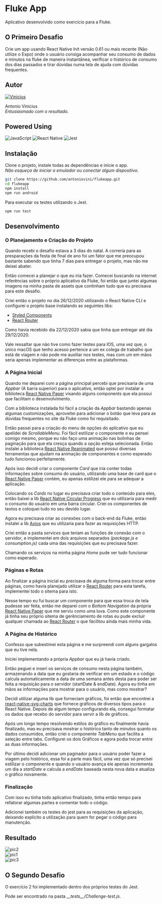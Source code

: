 # Fluke App

Aplicativo desenvolvido como exercício para a Fluke.

## O Primeiro Desafio

Crie um app usando React Native Init versão 0.61 ou mais recente (Não utilize o Expo) onde o usuário consiga acompanhar seu consumo de dados e minutos na fluke de maneira instantânea, verificar o histórico de consumo dos dias passados e tirar dúvidas numa tela de ajuda com dúvidas frequentes.

## Autor
[![Vinicius](https://www.github.com/antoniovini.png?size=120)](https://github.com/antoniovini/)

Antonio Vinicius
<br>*Entusiasmado com o resultado.*

## Powered Using

  ![JavaScript](https://img.shields.io/badge/-JavaScript-F7B93E?style=flat-square&logo=javascript&logoColor=000)
  ![React Native](https://img.shields.io/badge/-React%20Native-45b8d8?style=flat-square&logo=react&logoColor=white)
  ![Jest](https://img.shields.io/badge/-Jest-2ecc71?style=flat-square&logo=jest&logoColor=white)

## Instalação

Clone o projeto, instale todas as dependências e inicie o app.<br>
*Não esqueça de iniciar o emulador ou conectar algum dispositivo.*

```sh
git clone https://github.com/antoniovini/flukeapp.git
cd flukeapp
npm install
npm run android
```

Para executar os testes utilizando o Jest.

```sh
npm run test
```

## Desenvolvimento

### O Planejamento e Criação do Projeto

Quando recebi o desafio estava a 3 dias do natal. A correria para as presparações da festa de final de ano foi um 
fator que me preocupou bastante sabendo que tinha 7 dias para entregar o projeto, mas não me deixei abater. <br>

Então comecei a planejar o que eu iria fazer. Comecei buscando na internet referências sobre o próprio aplicativo da Fluke,
foi então que juntei algumas imagens na minha pasta de assets que continham tudo que eu precisava para este desafio.

Criei então o projeto no dia 26/12/2020 utilizando o React Native CLI e configurei o projeto base instalando as seguintes libs:

  - [Styled Components](https://styled-components.com/)
  - [React Router](https://reactrouter.com/)
  
Como havia recebido dia 22/12/2020 sabia que tinha que entregar até dia 29/12/2020.

Vale ressaltar que não tive como fazer testes para IOS, uma vez que, o único macOS que tenho acesso pertence a um ex colega de trabalho
que está de viagem e não pode me auxiliar nos testes, mas com um em mãos seria apenas implementar as diferenças entre as plataformas.

### A Página Inicial

Quando me deparei com a página principal percebi que precisaria de uma *Appbar* (A barra superior) para o aplicativo,
então optei por instalar a biblioteca [React Native Paper](https://callstack.github.io/react-native-paper/) visando alguns components que ela possui que facilitam o desenvolvimento.

Com a biblioteca instalada foi fácil a criação da *Appbar* bastando apenas algumas customizações, aproveitei para adicionar o botão que leva para as dúvidas frequentes
no site da Fluke como foi requisitado.

Então passei para a criação do menu de opções do aplicativo que eu apelidei de *ScrollableMenu*. Foi fácil estilizar o componente e eu pensei comigo mesmo,
porque eu não faço uma animação nas bolinhas de paginação para que ela cresça quando a opção esteja selecionada. Então instalei a biblioteca [React Native Reanimated](https://docs.swmansion.com/react-native-reanimated/) que possui diversas ferramentas que ajudam na animação de componentes e como esperado tudo funcionou perfeitamente.

Após isso decidi criar o componente *Card* que iria conter todas informações sobre consumo do usuário, utilizando uma base de card que o [React Native Paper](https://callstack.github.io/react-native-paper/) contém, eu apenas estilizei ele para se adequar a aplicação.

Colocando os *Cards* no lugar eu precisava criar todo o conteúdo para eles, então baixei a lib [React Native Circular Progress](https://github.com/bartgryszko/react-native-circular-progress) que eu utilizaria para medir o consumo do usuário em uma barra circular. Criei os componentes de textos e coloquei tudo no seu devido lugar.

Agora eu precisava criar as conexões com o back-end da Fluke, então instalei a lib [Axios](https://github.com/axios/axios) que eu utilizaria para fazer as requisições HTTP.

Criei então a pasta *services* que teriam as funções de conexão com o servidor, e implementei em dois arquivos separados *(package.js e consumption.js)* cada uma das requisições que eu precisava fazer.

Chamando os serviços na minha página *Home* pude ver tudo funcionar como esperado.

### Páginas e Rotas

Ao finalizar a página inicial eu precisava de alguma forma para trocar entre páginas, como havia planejado utilizar o [React Router](https://reactrouter.com/) para esta
tarefa, implementei todo o sitema para isto.

Nesse tempo eu fui buscar um componente para que essa troca de tela pudesse ser feita, então me deparei com o *Bottom Navigation* da própria [React Native Paper](https://callstack.github.io/react-native-paper/) que me serviu como uma luva. Como este componente já tinha seu próprio sitema de gerênciamento de rotas eu pude excluir
qualquer chamada ao [React Router](https://reactrouter.com/) o que fácilitou ainda mais minha vida.

### A Página de Histórico

Confesso que subestimei esta página e me surpreendi com alguns gargalos que eu tive nela.

Iniciei implementando a própria *Appbar* que eu já havia criado.

Então peguei e inseri os serviços de consumo nesta página também, armazenando a data que eu gostaria de verificar em um estado e o código calcula automaticamente a data de uma semana antes desta para poder ser feita a requisição para o servidor (startDate & endDate). Agora eu tinha em mãos as informações para mostrar para o usuário, mas como mostrar?

Decidi utilizar alguma lib que forneciam gráficos, foi então que encontrei a [react-native-svg-charts](https://github.com/JesperLekland/react-native-svg-charts) que fornece gráficos de diversos tipos para o React Native. Depois de algum tempo configurando ela, consegui formatar os dados que recebo do servidor para servir a lib de gráficos.

Após um longo tempo resolvendo estilos do gráfico eu finalmente havia finalizado, mas eu precisava mostrar o histórico tanto de minutos quanto os dados consumidos, então criei o componente *TabMenu* que facilita a seleção entre tabs. Configurei os dois Gráficos e agora podia trocar entre as duas informações.

Por último decidi adicionar um paginador para o usuário poder fazer a viagem pelo histórico, essa foi a parte mais fácil, uma vez que só precisei estilizar o componente e quando o usuário avança ele apenas incrementa um dia a *startDate* e calcula a *endDate* baseada nesta nova data e atualiza o gráfico novamente.

### Finalização

Com isso eu tinha todo aplicativo finalizado, tinha então tempo para refatorar algumas partes e comentar todo o código.

Adicionei também os testes do jest para as requisições da aplicação, deixando explicito a utilização para quem for pegar o código para manutenção.

## Resultado

![pic2](https://user-images.githubusercontent.com/43019054/103180822-407ad800-4878-11eb-8ce9-ce040272e528.png)<br>
![pic1](https://user-images.githubusercontent.com/43019054/103180824-41136e80-4878-11eb-8962-a9a0917effd4.png)<br>
![pic3](https://user-images.githubusercontent.com/43019054/103180823-41136e80-4878-11eb-9d6d-e1f903efc052.png)

## O Segundo Desafio

O exercício 2 foi implementado dentro dos próprios testes do Jest.

Pode ser encontrado na pasta *\_\_tests\_\_/Challenge-test.js*.
